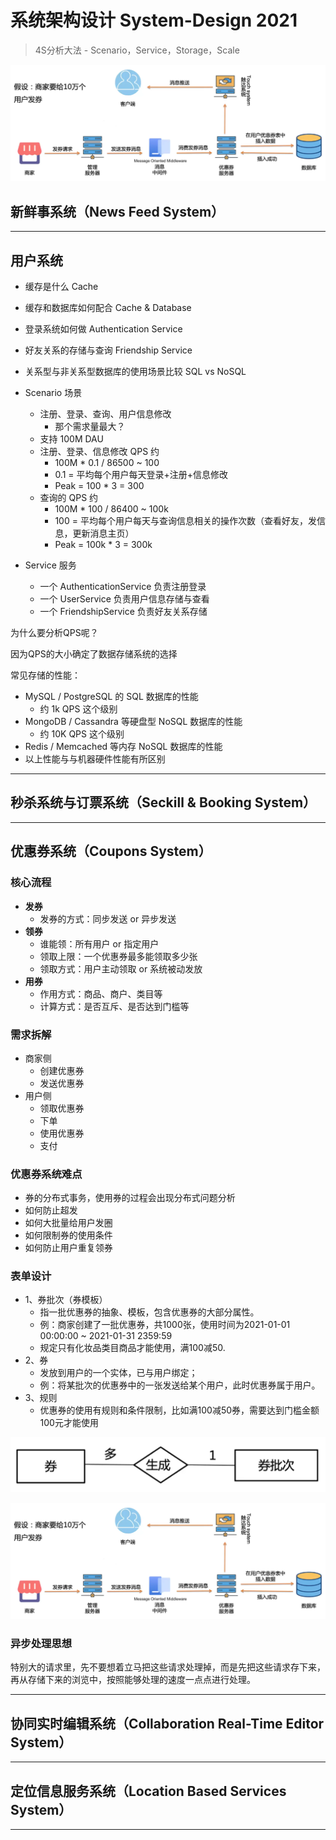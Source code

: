 # 系统架构设计 System-Design 2021

> 4S分析大法 - Scenario，Service，Storage，Scale

![002](./images/002.png)

## 新鲜事系统（News Feed System）

---

##  用户系统

- 缓存是什么 Cache
- 缓存和数据库如何配合 Cache & Database
- 登录系统如何做 Authentication Service
- 好友关系的存储与查询 Friendship Service
- 关系型与非关系型数据库的使用场景比较 SQL vs NoSQL

- Scenario 场景
  - 注册、登录、查询、用户信息修改
    - 那个需求量最大？
  - 支持 100M DAU
  - 注册、登录、信息修改 QPS 约
    - 100M * 0.1 / 86500 ~ 100
    - 0.1 = 平均每个用户每天登录+注册+信息修改
    - Peak = 100 * 3 = 300
  - 查询的 QPS 约
    - 100M * 100 / 86400 ~ 100k
    - 100 = 平均每个用户每天与查询信息相关的操作次数（查看好友，发信息，更新消息主页）
    - Peak = 100k * 3 = 300k

- Service 服务
  - 一个 AuthenticationService 负责注册登录
  - 一个 UserService 负责用户信息存储与查看
  - 一个 FriendshipService 负责好友关系存储

为什么要分析QPS呢？

因为QPS的大小确定了数据存储系统的选择

常见存储的性能：

- MySQL / PostgreSQL 的 SQL 数据库的性能
  - 约 1k QPS 这个级别
- MongoDB / Cassandra 等硬盘型 NoSQL 数据库的性能
  - 约 10K QPS 这个级别
- Redis / Memcached 等内存 NoSQL 数据库的性能
- 以上性能与与机器硬件性能有所区别

---

## 秒杀系统与订票系统（Seckill & Booking System）

---

## 优惠券系统（Coupons System）

### 核心流程

- **发券**
  - 发券的方式：同步发送 or 异步发送
- **领券**
  - 谁能领：所有用户 or 指定用户
  - 领取上限：一个优惠券最多能领取多少张
  - 领取方式：用户主动领取 or 系统被动发放
- **用券**
  - 作用方式：商品、商户、类目等
  - 计算方式：是否互斥、是否达到门槛等

### 需求拆解

- 商家侧
  - 创建优惠券
  - 发送优惠券
- 用户侧
  - 领取优惠券
  - 下单
  - 使用优惠券
  - 支付

### 优惠券系统难点

- 券的分布式事务，使用券的过程会出现分布式问题分析
- 如何防止超发
- 如何大批量给用户发圈
- 如何限制券的使用条件
- 如何防止用户重复领券

### 表单设计

- 1、券批次（券模板）
  - 指一批优惠券的抽象、模板，包含优惠券的大部分属性。
  - 例：商家创建了一批优惠券，共1000张，使用时间为2021-01-01 00:00:00 ~ 2021-01-31 2359:59
  - 规定只有化妆品类目商品才能使用，满100减50.
- 2、券
  - 发放到用户的一个实体，已与用户绑定；
  - 例：将某批次的优惠券中的一张发送给某个用户，此时优惠券属于用户。
- 3、规则
  - 优惠券的使用有规则和条件限制，比如满100减50券，需要达到门槛金额100元才能使用

![001](./images/001.png)

![002](./images/002.png)

### 异步处理思想

特别大的请求里，先不要想着立马把这些请求处理掉，而是先把这些请求存下来，再从存储下来的浏览中，按照能够处理的速度一点点进行处理。

---

## 协同实时编辑系统（Collaboration Real-Time Editor System）

---

## 定位信息服务系统（Location Based Services System）

---
